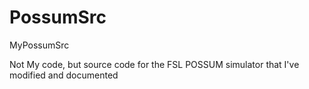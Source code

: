 # PossumSrc
MyPossumSrc


Not My code, but source code for the FSL POSSUM simulator that I've modified and documented
